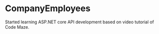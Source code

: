 # CompanyEmployees

Started learning ASP.NET core API development based on video tutorial of Code Maze.
